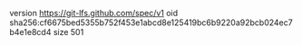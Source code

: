 version https://git-lfs.github.com/spec/v1
oid sha256:cf6675bed5355b752f453e1abcd8e125419bc6b9220a92bcb024ec7b4e1e8cd4
size 501
